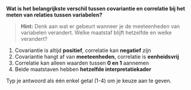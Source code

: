 **Wat is het belangrijkste verschil tussen covariantie en correlatie bij het meten van relaties tussen variabelen?**

> **Hint:** Denk aan wat er gebeurt wanneer je de meeteenheden van variabelen verandert. Welke maatstaf blijft hetzelfde en welke verandert?

1. Covariantie is altijd **positief**, correlatie kan **negatief** zijn
2. Covariantie hangt af van **meeteenheden**, correlatie is **eenheidsvrij**
3. Correlatie kan alleen waarden tussen **0 en 1** aannemen
4. Beide maatstaven hebben **hetzelfde interpretatiekader**

Typ je antwoord als één enkel getal (1-4) om je keuze aan te geven.